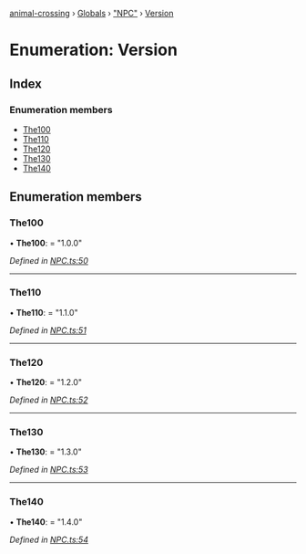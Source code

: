 [animal-crossing](../README.md) › [Globals](../globals.md) › ["NPC"](../modules/_npc_.md) › [Version](_npc_.version.md)

# Enumeration: Version

## Index

### Enumeration members

* [The100](_npc_.version.md#the100)
* [The110](_npc_.version.md#the110)
* [The120](_npc_.version.md#the120)
* [The130](_npc_.version.md#the130)
* [The140](_npc_.version.md#the140)

## Enumeration members

###  The100

• **The100**: = "1.0.0"

*Defined in [NPC.ts:50](https://github.com/Norviah/animal-crossing/blob/4ac4ba9/module/types/NPC.ts#L50)*

___

###  The110

• **The110**: = "1.1.0"

*Defined in [NPC.ts:51](https://github.com/Norviah/animal-crossing/blob/4ac4ba9/module/types/NPC.ts#L51)*

___

###  The120

• **The120**: = "1.2.0"

*Defined in [NPC.ts:52](https://github.com/Norviah/animal-crossing/blob/4ac4ba9/module/types/NPC.ts#L52)*

___

###  The130

• **The130**: = "1.3.0"

*Defined in [NPC.ts:53](https://github.com/Norviah/animal-crossing/blob/4ac4ba9/module/types/NPC.ts#L53)*

___

###  The140

• **The140**: = "1.4.0"

*Defined in [NPC.ts:54](https://github.com/Norviah/animal-crossing/blob/4ac4ba9/module/types/NPC.ts#L54)*
